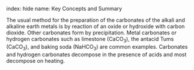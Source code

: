 index: hide
name: Key Concepts and Summary

The usual method for the preparation of the carbonates of the alkali and alkaline earth metals is by reaction of an oxide or hydroxide with carbon dioxide. Other carbonates form by precipitation. Metal carbonates or hydrogen carbonates such as limestone (CaCO<sub>3</sub>), the antacid Tums (CaCO<sub>3</sub>), and baking soda (NaHCO<sub>3</sub>) are common examples. Carbonates and hydrogen carbonates decompose in the presence of acids and most decompose on heating.
